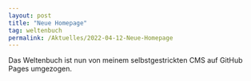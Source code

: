 ```yaml
---
layout: post
title: "Neue Homepage"
tag: weltenbuch
permalink: /Aktuelles/2022-04-12-Neue-Homepage
---
```


Das Weltenbuch ist nun von meinem selbstgestrickten CMS auf GitHub Pages umgezogen.
